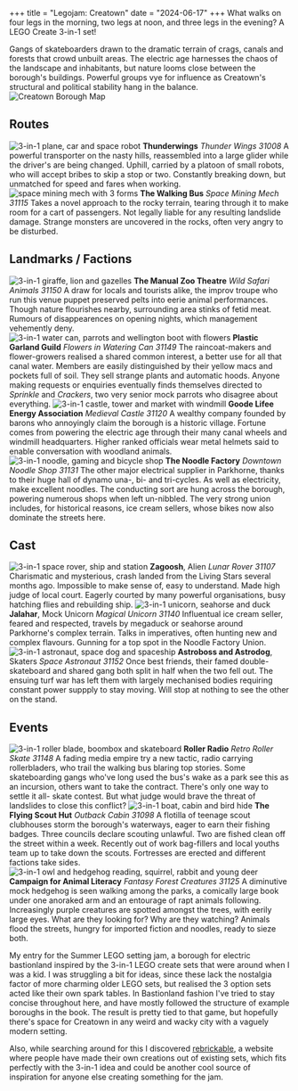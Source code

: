 +++
title = "Legojam: Creatown"
date = "2024-06-17"
+++
What walks on four legs in the morning, two legs at noon, and three legs in the evening? A LEGO Create 3-in-1 set!
<!-- more -->
<!add a map>
Gangs of skateboarders drawn to the dramatic terrain of crags, canals and forests that crowd unbuilt areas.
The electric age harnesses the chaos of the landscape and inhabitants, but nature looms close between the borough's buildings.
Powerful groups vye for influence as Creatown's structural and political stability hang in the balance.
![Creatown Borough Map](./../images/creatown.jpg)
## Routes
![3-in-1 plane, car and space robot](./../images/lego31008.PNG "I actually owned this one.")
**Thunderwings** *Thunder Wings 31008*
A powerful transporter on the nasty hills, reassembled into a large glider while the driver's are being changed.
Uphill, carried by a platoon of small robots, who will accept bribes to skip a stop or two.
Constantly breaking down, but unmatched for speed and fares when working.
![space mining mech with 3 forms](./../images/lego31115.jpg "Love the small robot.")
**The Walking Bus** *Space Mining Mech 31115*
Takes a novel approach to the rocky terrain, tearing through it to make room for a cart of passengers.
Not legally liable for any resulting landslide damage.
Strange monsters are uncovered in the rocks, often very angry to be disturbed.

## Landmarks / Factions
![3-in-1 giraffe, lion and gazelles](./../images/lego31150.jpg "The lion is spooked!")
**The Manual Zoo Theatre** *Wild Safari Animals 31150*
A draw for locals and tourists alike, the improv troupe who run this venue puppet preserved pelts into eerie animal performances.
Though nature flourishes nearby, surrounding area stinks of fetid meat.
Rumours of disappearences on opening nights, which management vehemently deny.
![3-in-1 water can, parrots and wellington boot with flowers](./../images/lego31149.jpg)
**Plastic Garland Guild** *Flowers in Watering Can 31149*
The raincoat-makers and flower-growers realised a shared common interest, a better use for all that canal water.
Members are easily distinguished by their yellow macs and pockets full of soil. They sell strange plants and automatic hoods.
Anyone making requests or enquiries eventually finds themselves directed to *Sprinkle* and *Crackers*, two very senior mock parrots who disagree about everything.
![3-in-1 castle, tower and market with windmill](./../images/lego31120.jpg "I love the birds in the bottom right")
**Goode Lifee Energy Association** *Medieval Castle 31120*
A wealthy company founded by barons who annoyingly claim the borough is a historic village.
Fortune comes from powering the electric age through their many canal wheels and windmill headquarters.
Higher ranked officials wear metal helmets said to enable conversation with woodland animals.
![3-in-1 noodle, gaming and bicycle shop](./../images/lego31131.jpg)
**The Noodle Factory** *Downtown Noodle Shop 31131*
The other major electrical supplier in Parkhorne, thanks to their huge hall of dynamo una-, bi- and tri-cycles.
As well as electricity, make excellent noodles. The conducting sort are hung across the borough, powering numerous shops when left un-nibbled.
The very strong union includes, for historical reasons, ice cream sellers, whose bikes now also dominate the streets here.

## Cast
![3-in-1 space rover, ship and station](./../images/lego31107.jpg)
**Zagoosh**, Alien *Lunar Rover 31107*
Charismatic and mysterious, crash landed from the Living Stars several months ago.
Impossible to make sense of, easy to understand. Made high judge of local court.
Eagerly courted by many powerful organisations, busy hatching flies and rebuilding ship.
![3-in-1 unicorn, seahorse and duck](./../images/lego31140.png)
**Jalahar**, Mock Unicorn *Magical Unicorn 31140*
Influentual ice cream seller, feared and respected, travels by megaduck or seahorse around Parkhorne's complex terrain.
Talks in imperatives, often hunting new and complex flavours.
Gunning for a top spot in the Noodle Factory Union.
![3-in-1 astronaut, space dog and spaceship](./../images/lego31152.jpg)
**Astroboss and Astrodog**, Skaters *Space Astronaut 31152*
Once best friends, their famed double-skateboard and shared gang both split in half when the two fell out.
The ensuing turf war has left them with largely mechanised bodies requiring constant power suppply to stay moving.
Will stop at nothing to see the other on the stand.

## Events
![3-in-1 roller blade, boombox and skateboard](./../images/lego31148.jpg)
**Roller Radio** *Retro Roller Skate 31148*
A fading media empire try a new tactic, radio carrying rollerbladers, who trail the walking bus blaring top stories.
Some skateboarding gangs who've long used the bus's wake as a park see this as an incursion, others want to take the contract.
There's only one way to settle it all- skate contest. But what judge would brave the threat of landslides to close this conflict?
![3-in-1 boat, cabin and bird hide](./../images/lego31098.jpg)
**The Flying Scout Hut** *Outback Cabin 31098*
A flotilla of teenage scout clubhouses storm the borough's waterways, eager to earn their fishing badges.
Three councils declare scouting unlawful. Two are fished clean off the street within a week.
Recently out of work bag-fillers and local youths team up to take down the scouts. Fortresses are erected and different factions take sides.
![3-in-1 owl and hedgehog reading, squirrel, rabbit and young deer](./../images/lego31125.png)
**Campaign for Animal Literacy** *Fantasy Forest Creatures 31125*
A diminutive mock hedgehog is seen walking among the parks, a comically large book under one anoraked arm and an entourage of rapt animals following.
Increasingly purple creatures are spotted amongst the trees, with eerily large eyes. What are they looking for? Why are they watching?
Animals flood the streets, hungry for imported fiction and noodles, ready to sieze both. 

My entry for the Summer LEGO setting jam, a borough for electric bastionland inspired by the 3-in-1 LEGO create sets that were around when I was a kid. I was struggling a bit for ideas, since these lack the nostalgia factor of more charming older LEGO sets, but realised the 3 option sets acted like their own spark tables. In Bastionland fashion I've tried to stay concise throughout here, and have mostly followed the structure of example boroughs in the book. The result is pretty tied to that game, but hopefully there's space for Creatown in any weird and wacky city with a vaguely modern setting.

Also, while searching around for this I discovered [rebrickable](https://rebrickable.com/mocs/?theme=672), a website where people have made their own creations out of existing sets, which fits perfectly with the 3-in-1 idea and could be another cool source of inspiration for anyone else creating something for the jam.
